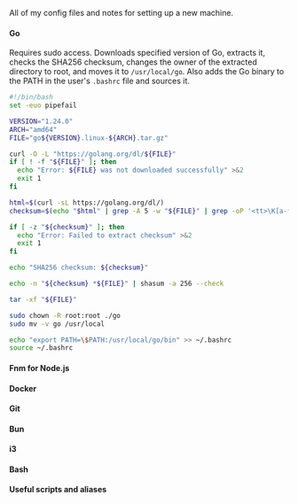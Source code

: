 All of my config files and notes for setting up a new machine.

#### Go

Requires sudo access. Downloads specified version of Go, extracts it, checks the SHA256 checksum, changes the owner of the extracted directory to root, and moves it to `/usr/local/go`. Also adds the Go binary to the PATH in the user's `.bashrc` file and sources it.

```bash
#!/bin/bash
set -euo pipefail

VERSION="1.24.0"
ARCH="amd64"
FILE="go${VERSION}.linux-${ARCH}.tar.gz"

curl -O -L "https://golang.org/dl/${FILE}"
if [ ! -f "${FILE}" ]; then
  echo "Error: ${FILE} was not downloaded successfully" >&2
  exit 1
fi

html=$(curl -sL https://golang.org/dl/)
checksum=$(echo "$html" | grep -A 5 -w "${FILE}" | grep -oP '<tt>\K[a-f0-9]{64}(?=</tt>)')

if [ -z "${checksum}" ]; then
  echo "Error: Failed to extract checksum" >&2
  exit 1
fi

echo "SHA256 checksum: ${checksum}"

echo -n "${checksum} *${FILE}" | shasum -a 256 --check

tar -xf "${FILE}"

sudo chown -R root:root ./go
sudo mv -v go /usr/local

echo "export PATH=\$PATH:/usr/local/go/bin" >> ~/.bashrc
source ~/.bashrc
```

#### Fnm for Node.js

#### Docker

#### Git

#### Bun

#### i3

#### Bash

#### Useful scripts and aliases
